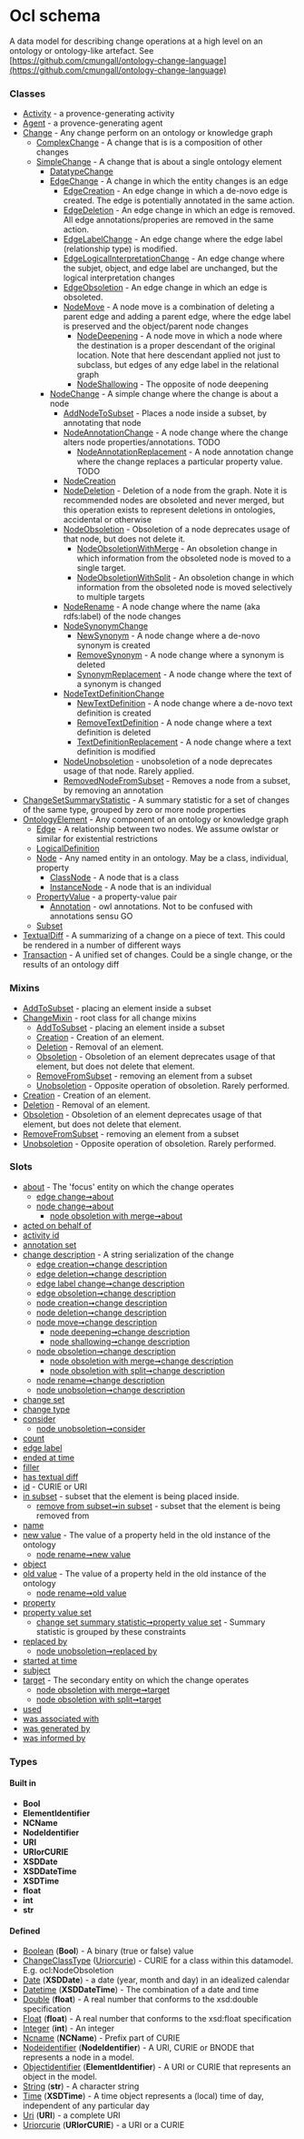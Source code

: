 
# Ocl schema


A data model for describing change operations at a high level on an ontology or ontology-like artefact. See [https://github.com/cmungall/ontology-change-language](https://github.com/cmungall/ontology-change-language)


### Classes

 * [Activity](Activity.md) - a provence-generating activity
 * [Agent](Agent.md) - a provence-generating agent
 * [Change](Change.md) - Any change perform on an ontology or knowledge graph
    * [ComplexChange](ComplexChange.md) - A change that is is a composition of other changes
    * [SimpleChange](SimpleChange.md) - A change that is about a single ontology element
       * [DatatypeChange](DatatypeChange.md)
       * [EdgeChange](EdgeChange.md) - A change in which the entity changes is an edge
          * [EdgeCreation](EdgeCreation.md) - An edge change in which a de-novo edge is created. The edge is potentially annotated in the same action.
          * [EdgeDeletion](EdgeDeletion.md) - An edge change in which an edge is removed. All edge annotations/properies are removed in the same action.
          * [EdgeLabelChange](EdgeLabelChange.md) - An edge change where the edge label (relationship type) is modified.
          * [EdgeLogicalInterpretationChange](EdgeLogicalInterpretationChange.md) - An edge change where the subjet, object, and edge label are unchanged, but the logical interpretation changes
          * [EdgeObsoletion](EdgeObsoletion.md) - An edge change in which an edge is obsoleted.
          * [NodeMove](NodeMove.md) - A node move is a combination of deleting a parent edge and adding a parent edge, where the edge label is preserved and the object/parent node changes
             * [NodeDeepening](NodeDeepening.md) - A node move in which a node where the destination is a proper descendant of the original location. Note that here descendant applied not just to subclass, but edges of any edge label in the relational graph
             * [NodeShallowing](NodeShallowing.md) - The opposite of node deepening
       * [NodeChange](NodeChange.md) - A simple change where the change is about a node
          * [AddNodeToSubset](AddNodeToSubset.md) - Places a node inside a subset, by annotating that node
          * [NodeAnnotationChange](NodeAnnotationChange.md) - A node change where the change alters node properties/annotations. TODO
             * [NodeAnnotationReplacement](NodeAnnotationReplacement.md) - A node annotation change where the change replaces a particular property value. TODO
          * [NodeCreation](NodeCreation.md)
          * [NodeDeletion](NodeDeletion.md) - Deletion of a node from the graph. Note it is recommended nodes are obsoleted and never merged, but this operation exists to represent deletions in ontologies, accidental or otherwise
          * [NodeObsoletion](NodeObsoletion.md) - Obsoletion of a node deprecates usage of that node, but does not delete it.
             * [NodeObsoletionWithMerge](NodeObsoletionWithMerge.md) - An obsoletion change in which information from the obsoleted node is moved to a single target.
             * [NodeObsoletionWithSplit](NodeObsoletionWithSplit.md) - An obsoletion change in which information from the obsoleted node is moved selectively to multiple targets
          * [NodeRename](NodeRename.md) - A node change where the name (aka rdfs:label) of the node changes
          * [NodeSynonymChange](NodeSynonymChange.md)
             * [NewSynonym](NewSynonym.md) - A node change where a de-novo synonym is created
             * [RemoveSynonym](RemoveSynonym.md) - A node change where a synonym is deleted
             * [SynonymReplacement](SynonymReplacement.md) - A node change where the text of a synonym is changed
          * [NodeTextDefinitionChange](NodeTextDefinitionChange.md)
             * [NewTextDefinition](NewTextDefinition.md) - A node change where a de-novo text definition is created
             * [RemoveTextDefinition](RemoveTextDefinition.md) - A node change where a text definition is deleted
             * [TextDefinitionReplacement](TextDefinitionReplacement.md) - A node change where a text definition is modified
          * [NodeUnobsoletion](NodeUnobsoletion.md) - unobsoletion of a node deprecates usage of that node. Rarely applied.
          * [RemovedNodeFromSubset](RemovedNodeFromSubset.md) - Removes a node from a subset, by removing an annotation
 * [ChangeSetSummaryStatistic](ChangeSetSummaryStatistic.md) - A summary statistic for a set of changes of the same type, grouped by zero or more node properties
 * [OntologyElement](OntologyElement.md) - Any component of an ontology or knowledge graph
    * [Edge](Edge.md) - A relationship between two nodes. We assume owlstar or similar for existential restrictions
    * [LogicalDefinition](LogicalDefinition.md)
    * [Node](Node.md) - Any named entity in an ontology. May be a class, individual, property
       * [ClassNode](ClassNode.md) - A node that is a class
       * [InstanceNode](InstanceNode.md) - A node that is an individual
    * [PropertyValue](PropertyValue.md) - a property-value pair
       * [Annotation](Annotation.md) - owl annotations. Not to be confused with annotations sensu GO
    * [Subset](Subset.md)
 * [TextualDiff](TextualDiff.md) - A summarizing of a change on a piece of text. This could be rendered in a number of different ways
 * [Transaction](Transaction.md) - A unified set of changes. Could be a single change, or the results of an ontology diff

### Mixins

 * [AddToSubset](AddToSubset.md) - placing an element inside a subset
 * [ChangeMixin](ChangeMixin.md) - root class for all change mixins
    * [AddToSubset](AddToSubset.md) - placing an element inside a subset
    * [Creation](Creation.md) - Creation of an element.
    * [Deletion](Deletion.md) - Removal of an element.
    * [Obsoletion](Obsoletion.md) - Obsoletion of an element deprecates usage of that element, but does not delete that element.
    * [RemoveFromSubset](RemoveFromSubset.md) - removing an element from a subset
    * [Unobsoletion](Unobsoletion.md) - Opposite operation of obsoletion. Rarely performed.
 * [Creation](Creation.md) - Creation of an element.
 * [Deletion](Deletion.md) - Removal of an element.
 * [Obsoletion](Obsoletion.md) - Obsoletion of an element deprecates usage of that element, but does not delete that element.
 * [RemoveFromSubset](RemoveFromSubset.md) - removing an element from a subset
 * [Unobsoletion](Unobsoletion.md) - Opposite operation of obsoletion. Rarely performed.

### Slots

 * [about](about.md) - The 'focus' entity on which the change operates
    * [edge change➞about](edge_change_about.md)
    * [node change➞about](node_change_about.md)
       * [node obsoletion with merge➞about](node_obsoletion_with_merge_about.md)
 * [acted on behalf of](acted_on_behalf_of.md)
 * [activity id](activity_id.md)
 * [annotation set](annotation_set.md)
 * [change description](change_description.md) - A string serialization of the change
    * [edge creation➞change description](edge_creation_change_description.md)
    * [edge deletion➞change description](edge_deletion_change_description.md)
    * [edge label change➞change description](edge_label_change_change_description.md)
    * [edge obsoletion➞change description](edge_obsoletion_change_description.md)
    * [node creation➞change description](node_creation_change_description.md)
    * [node deletion➞change description](node_deletion_change_description.md)
    * [node move➞change description](node_move_change_description.md)
       * [node deepening➞change description](node_deepening_change_description.md)
       * [node shallowing➞change description](node_shallowing_change_description.md)
    * [node obsoletion➞change description](node_obsoletion_change_description.md)
       * [node obsoletion with merge➞change description](node_obsoletion_with_merge_change_description.md)
       * [node obsoletion with split➞change description](node_obsoletion_with_split_change_description.md)
    * [node rename➞change description](node_rename_change_description.md)
    * [node unobsoletion➞change description](node_unobsoletion_change_description.md)
 * [change set](change_set.md)
 * [change type](change_type.md)
 * [consider](consider.md)
    * [node unobsoletion➞consider](node_unobsoletion_consider.md)
 * [count](count.md)
 * [edge label](edge_label.md)
 * [ended at time](ended_at_time.md)
 * [filler](filler.md)
 * [has textual diff](has_textual_diff.md)
 * [id](id.md) - CURIE or URI
 * [in subset](in_subset.md) - subset that the element is being placed inside.
    * [remove from subset➞in subset](remove_from_subset_in_subset.md) - subset that the element is being removed from
 * [name](name.md)
 * [new value](new_value.md) - The value of a property held in the old instance of the ontology
    * [node rename➞new value](node_rename_new_value.md)
 * [object](object.md)
 * [old value](old_value.md) - The value of a property held in the old instance of the ontology
    * [node rename➞old value](node_rename_old_value.md)
 * [property](property.md)
 * [property value set](property_value_set.md)
    * [change set summary statistic➞property value set](change_set_summary_statistic_property_value_set.md) - Summary statistic is grouped by these constraints
 * [replaced by](replaced_by.md)
    * [node unobsoletion➞replaced by](node_unobsoletion_replaced_by.md)
 * [started at time](started_at_time.md)
 * [subject](subject.md)
 * [target](target.md) - The secondary entity on which the change operates
    * [node obsoletion with merge➞target](node_obsoletion_with_merge_target.md)
    * [node obsoletion with split➞target](node_obsoletion_with_split_target.md)
 * [used](used.md)
 * [was associated with](was_associated_with.md)
 * [was generated by](was_generated_by.md)
 * [was informed by](was_informed_by.md)

### Types


#### Built in

 * **Bool**
 * **ElementIdentifier**
 * **NCName**
 * **NodeIdentifier**
 * **URI**
 * **URIorCURIE**
 * **XSDDate**
 * **XSDDateTime**
 * **XSDTime**
 * **float**
 * **int**
 * **str**

#### Defined

 * [Boolean](types/Boolean.md)  (**Bool**)  - A binary (true or false) value
 * [ChangeClassType](types/ChangeClassType.md)  ([Uriorcurie](types/Uriorcurie.md))  - CURIE for a class within this datamodel. E.g. ocl:NodeObsoletion
 * [Date](types/Date.md)  (**XSDDate**)  - a date (year, month and day) in an idealized calendar
 * [Datetime](types/Datetime.md)  (**XSDDateTime**)  - The combination of a date and time
 * [Double](types/Double.md)  (**float**)  - A real number that conforms to the xsd:double specification
 * [Float](types/Float.md)  (**float**)  - A real number that conforms to the xsd:float specification
 * [Integer](types/Integer.md)  (**int**)  - An integer
 * [Ncname](types/Ncname.md)  (**NCName**)  - Prefix part of CURIE
 * [Nodeidentifier](types/Nodeidentifier.md)  (**NodeIdentifier**)  - A URI, CURIE or BNODE that represents a node in a model.
 * [Objectidentifier](types/Objectidentifier.md)  (**ElementIdentifier**)  - A URI or CURIE that represents an object in the model.
 * [String](types/String.md)  (**str**)  - A character string
 * [Time](types/Time.md)  (**XSDTime**)  - A time object represents a (local) time of day, independent of any particular day
 * [Uri](types/Uri.md)  (**URI**)  - a complete URI
 * [Uriorcurie](types/Uriorcurie.md)  (**URIorCURIE**)  - a URI or a CURIE
